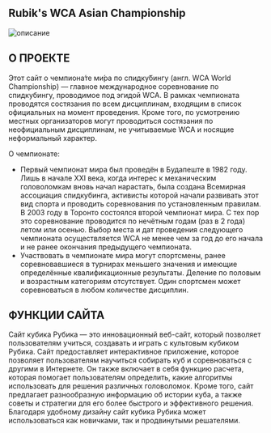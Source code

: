 <!-- Название проекта -->
## Rubik's WCA Asian Championship

![описание](https://www.worldcubeassociation.org/files/WCALogo3D.png)

<!-- О ПРОЕКТЕ -->
## О ПРОЕКТЕ

Этот сайт о чемпиона́те ми́ра по спидку́бингу (англ. WCA World Championship) — главное международное соревнование по спидкубингу, проводимое под эгидой WCA. В рамках чемпионата проводятся состязания по всем дисциплинам, входящим в список официальных на момент проведения. Кроме того, по усмотрению местных организаторов могут проводиться состязания по неофициальным дисциплинам, не учитываемые WCA и носящие неформальный характер.

О чемпионате:
* Первый чемпионат мира был проведён в Будапеште в 1982 году. Лишь в начале XXI века, когда интерес к механическим головоломкам вновь начал нарастать, была создана Всемирная ассоциация спидкубинга, активисты которой начали развивать этот вид спорта и проводить соревнования по установленным правилам. В 2003 году в Торонто состоялся второй чемпионат мира. С тех пор это соревнование проводится по нечётным годам (раз в 2 года) летом или осенью. Выбор места и дат проведения следующего чемпионата осуществляется WCA не менее чем за год до его начала и не ранее окончания предыдущего чемпионата.
* Участвовать в чемпионате мира могут спортсмены, ранее соревновавшиеся в турнирах меньшего значения и имеющие определённые квалификационные результаты. Деление по половым и возрастным категориям отсутствует. Один спортсмен может соревноваться в любом количестве дисциплин.

<!-- ФУНКЦИИ САЙТА -->
## ФУНКЦИИ САЙТА
Сайт кубика Рубика — это инновационный веб-сайт, который позволяет пользователям учиться, создавать и играть с культовым кубиком Рубика. Сайт предоставляет интерактивное приложение, которое позволяет пользователям научиться собирать куб и соревноваться с другими в Интернете. Он также включает в себя функцию расчета, которая помогает пользователям определить, какие алгоритмы использовать для решения различных головоломок. Кроме того, сайт предлагает разнообразную информацию об истории куба, а также советы и стратегии для его более быстрого и эффективного решения. Благодаря удобному дизайну сайт кубика Рубика может использоваться как новичками, так и продвинутыми решателями.
